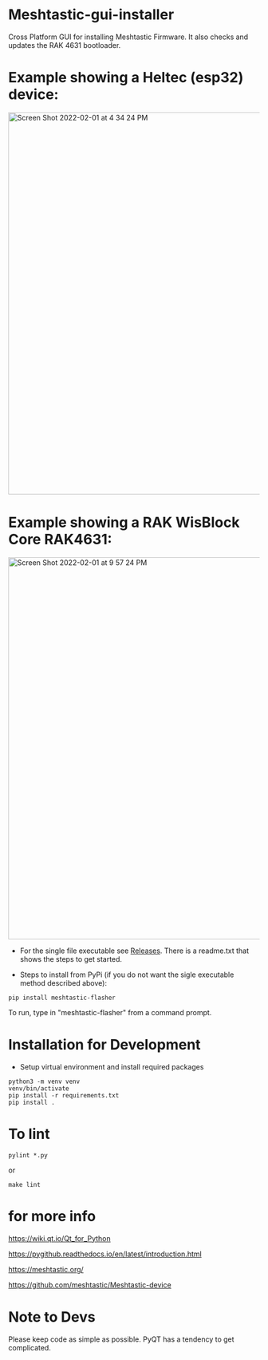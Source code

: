 # Meshtastic-gui-installer

Cross Platform GUI for installing Meshtastic Firmware. It also checks and updates the RAK 4631 bootloader.




# Example showing a Heltec (esp32) device:
<img width="766" alt="Screen Shot 2022-02-01 at 4 34 24 PM" src="https://user-images.githubusercontent.com/2219838/152100775-3e0f5305-4ffb-4e8a-8dca-4b02f3c0ff14.png">

# Example showing a RAK WisBlock Core RAK4631:
<img width="766" alt="Screen Shot 2022-02-01 at 9 57 24 PM" src="https://user-images.githubusercontent.com/2219838/152100859-cb59d0cd-2ffa-49a1-9c8f-6ce75c625468.png">



* For the single file executable see [Releases](https://github.com/meshtastic/Meshtastic-gui-installer/releases). There is a readme.txt that shows the steps to get started.

* Steps to install from PyPi (if you do not want the sigle executable method described above):

```
pip install meshtastic-flasher
```

To run, type in "meshtastic-flasher" from a command prompt.



# Installation for Development

* Setup virtual environment and install required packages

```
python3 -m venv venv
venv/bin/activate
pip install -r requirements.txt
pip install .
```

# To lint

```
pylint *.py
```

or

```
make lint
```

# for more info

https://wiki.qt.io/Qt_for_Python

https://pygithub.readthedocs.io/en/latest/introduction.html

https://meshtastic.org/

https://github.com/meshtastic/Meshtastic-device


# Note to Devs

Please keep code as simple as possible. PyQT has a tendency to get complicated.
